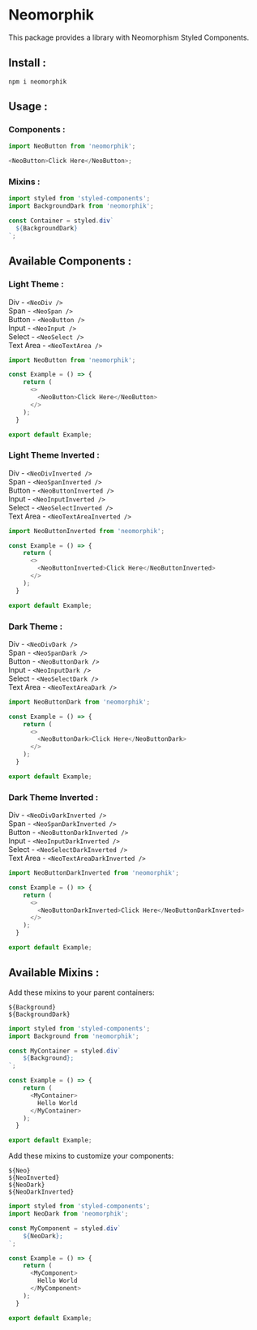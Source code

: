 # Neomorphik

This package provides a library with Neomorphism Styled Components.


## Install :

`npm i neomorphik`


## Usage :

### Components :  

```javascript
import NeoButton from 'neomorphik';

<NeoButton>Click Here</NeoButton>;
```

### Mixins :  

```javascript
import styled from 'styled-components';
import BackgroundDark from 'neomorphik';

const Container = styled.div`
  ${BackgroundDark}
`;
```


## Available Components :

### Light Theme :

Div - `<NeoDiv />`  
Span - `<NeoSpan />`  
Button - `<NeoButton />`  
Input - `<NeoInput />`  
Select - `<NeoSelect />`  
Text Area - `<NeoTextArea />`  

```javascript
import NeoButton from 'neomorphik';

const Example = () => {
    return (
      <>
        <NeoButton>Click Here</NeoButton>
      </>
    );
  }

export default Example;
```

### Light Theme Inverted :

Div - `<NeoDivInverted />`  
Span - `<NeoSpanInverted />`  
Button - `<NeoButtonInverted />`  
Input - `<NeoInputInverted />`  
Select - `<NeoSelectInverted />`  
Text Area - `<NeoTextAreaInverted />`  

```javascript
import NeoButtonInverted from 'neomorphik';

const Example = () => {
    return (
      <>
        <NeoButtonInverted>Click Here</NeoButtonInverted>
      </>
    );
  }

export default Example;
```

### Dark Theme :

Div - `<NeoDivDark />`  
Span - `<NeoSpanDark />`  
Button - `<NeoButtonDark />`  
Input - `<NeoInputDark />`  
Select - `<NeoSelectDark />`  
Text Area - `<NeoTextAreaDark />`  

```javascript
import NeoButtonDark from 'neomorphik';

const Example = () => {
    return (
      <>
        <NeoButtonDark>Click Here</NeoButtonDark>
      </>
    );
  }

export default Example;
```

### Dark Theme Inverted :

Div - `<NeoDivDarkInverted />`  
Span - `<NeoSpanDarkInverted />`  
Button - `<NeoButtonDarkInverted />`  
Input - `<NeoInputDarkInverted />`  
Select - `<NeoSelectDarkInverted />`  
Text Area - `<NeoTextAreaDarkInverted />`  

```javascript
import NeoButtonDarkInverted from 'neomorphik';

const Example = () => {
    return (
      <>
        <NeoButtonDarkInverted>Click Here</NeoButtonDarkInverted>
      </>
    );
  }

export default Example;
```


## Available Mixins :

Add these mixins to your parent containers:

`${Background}`  
`${BackgroundDark}`  

```javascript
import styled from 'styled-components';
import Background from 'neomorphik';

const MyContainer = styled.div`
    ${Background};
`;

const Example = () => {
    return (
      <MyContainer>
        Hello World
      </MyContainer>
    );
  }

export default Example;
```

Add these mixins to customize your components:

`${Neo}`  
`${NeoInverted}`  
`${NeoDark}`  
`${NeoDarkInverted}`

```javascript
import styled from 'styled-components';
import NeoDark from 'neomorphik';

const MyComponent = styled.div`
    ${NeoDark};
`;

const Example = () => {
    return (
      <MyComponent>
        Hello World
      </MyComponent>
    );
  }

export default Example;
```
